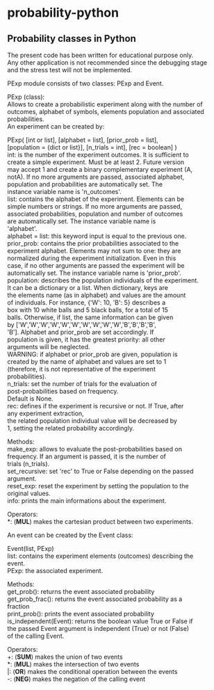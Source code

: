 # probability-python

## Probability classes in Python

The present code has been written for educational purpose only.  
Any other application is not recommended since the debugging stage  
and the stress test will not be implemented.  
  
  
  
PExp module consists of two classes: PExp and Event.  
  
  
  
PExp (class):  
Allows to create a probabilistic experiment along with the number of  
outcomes, alphabet of symbols, elements population and associated  
probabilities.  
An experiment can be created by:  
  
PExp( [int or list], [alphabet = list], [prior_prob = list],  
    [population = {dict or list}], [n_trials = int], [rec = boolean] )  
    int: is the number of the experiment outcomes. It is sufficient to  
         create a simple experiment. Must be at least 2. Future version  
         may accept 1 and create a binary complementary experiment (A,  
         notA). If no more arguments are passed, associated alphabet,  
         population and probabilities are automatically set. The  
         instance variable name is 'n_outcomes'.  
    list: contains the alphabet of the experiment. Elements can be  
         simple numbers or strings. If no more arguments are passed,  
         associated probabilities, population and number of outcomes  
         are automatically set. The instance variable name is  
         'alphabet'.  
    alphabet = list: this keyword input is equal to the previous one.  
    prior_prob: contains the prior probabilities associated to the  
         experiment alphabet. Elements may not sum to one: they are  
         normalized during the experiment initialization. Even in this  
         case, if no other arguments are passed the experiment will be  
         automatically set. The instance variable name is 'prior_prob'.  
    population: describes the population individuals of the experiment.  
         It can be a dictionary or a list. When dictionary, keys are  
         the elements name (as in alphabet) and values are the amount  
         of individuals. For instance, {'W': 10, 'B': 5} describes a  
         box with 10 white balls and 5 black balls, for a total of 15  
         balls. Otherwise, if list, the same information can be given  
         by ['W','W','W','W','W','W','W','W','W','W','B','B','B','B',  
         'B']. Alphabet and prior_prob are set accordingly. If  
         population is given, it has the greatest priority: all other  
         arguments will be neglected.  
         WARNING: if alphabet or prior_prob are given, population is  
         created by the name of alphabet and values are set to 1  
         (therefore, it is not representative of the experiment  
         probabilities).  
    n_trials: set the number of trials for the evaluation of  
         post-probabilities based on frequency.  
         Default is None.  
    rec: defines if the experiment is recursive or not. If True, after  
         any experiment extraction,   
         the related population individual value will be decreased by  
         1, setting the related probability accordingly.  
  
  Methods:  
    make_exp: allows to evaluate the post-probabilities based on  
         frequency. If an argument is passed, it is the number of  
         trials (n_trials).  
    set_recursive: set 'rec' to True or False depending on the passed  
         argument.  
    reset_exp: reset the experiment by setting the population to the  
         original values.   
    info: prints the main informations about the experiment.  
  
  Operators:  
    *: (__MUL__) makes the cartesian product between two experiments.  

  
  
  
An event can be created by the Event class:  
  
Event(list, PExp)  
    list: contains the experiment elements (outcomes) describing the  
         event.  
    PExp: the associated experiment.  
  
  Methods:  
    get_prob(): returns the event associated probability  
    get_prob_frac(): returns the event associated probability as a  
         fraction  
    print_prob(): prints the event associated probability  
    is_independent(Event): returns the boolean value True or False if  
         the passed Event argument is independent (True) or not (False)  
         of the calling Event.  

  Operators:  
    +: (__SUM__) makes the union of two events  
    *: (__MUL__) makes the intersection of two events  
    |: (__OR__) makes the conditional operation between the events  
    -: (__NEG__) makes the negation of the calling event  
  
  
  
